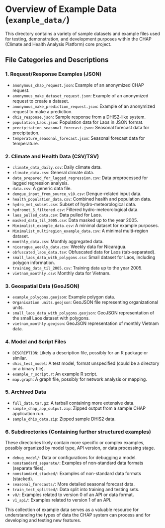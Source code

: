 # Overview of Example Data (`example_data/`)

This directory contains a variety of sample datasets and example files used for testing, demonstration, and development purposes within the CHAP (Climate and Health Analysis Platform) core project.

## File Categories and Descriptions

### 1. Request/Response Examples (JSON)

- `anonymous_chap_request.json`: Example of an anonymized CHAP request.
- `anonymous_make_dataset_request.json`: Example of an anonymized request to create a dataset.
- `anonymous_make_prediction_request.json`: Example of an anonymized request to make a prediction.
- `dhis_response.json`: Sample response from a DHIS2-like system.
- `population_Laos.json`: Population data for Laos in JSON format.
- `precipitation_seasonal_forecast.json`: Seasonal forecast data for precipitation.
- `temperature_seasonal_forecast.json`: Seasonal forecast data for temperature.

### 2. Climate and Health Data (CSV/TSV)

- `climate_data_daily.csv`: Daily climate data.
- `climate_data.csv`: General climate data.
- `data_prepared_for_lagged_regression.csv`: Data preprocessed for lagged regression analysis.
- `data.csv`: A generic data file.
- `dengue_input_from_source_v10.csv`: Dengue-related input data.
- `health_population_data.csv`: Combined health and population data.
- `hydro_met_subset.csv`: Subset of hydro-meteorological data.
- `hydromet_5_filtered.csv`: Filtered hydro-meteorological data.
- `laos_pulled_data.csv`: Data pulled for Laos.
- `masked_data_til_2005.csv`: Data masked up to the year 2005.
- `Minimalist_example_data.csv`: A minimal dataset for example purposes.
- `Minimalist_multiregion_example_data.csv`: A minimal multi-region dataset.
- `monthly_data.csv`: Monthly aggregated data.
- `nicaragua_weekly_data.csv`: Weekly data for Nicaragua.
- `obfuscated_laos_data.tsv`: Obfuscated data for Laos (tab-separated).
- `small_laos_data_with_polygons.csv`: Small dataset for Laos, including polygon information.
- `training_data_til_2005.csv`: Training data up to the year 2005.
- `vietnam_monthly.csv`: Monthly data for Vietnam.

### 3. Geospatial Data (GeoJSON)

- `example_polygons.geojson`: Example polygon data.
- `Organisation units.geojson`: GeoJSON file representing organizational units.
- `small_laos_data_with_polygons.geojson`: GeoJSON representation of the small Laos dataset with polygons.
- `vietnam_monthly.geojson`: GeoJSON representation of monthly Vietnam data.

### 4. Model and Script Files

- `DESCRIPTION`: Likely a description file, possibly for an R package or similar.
- `dhis_test_model`: A test model, format unspecified (could be a directory or a binary file).
- `example_r_script.r`: An example R script.
- `map.graph`: A graph file, possibly for network analysis or mapping.

### 5. Archived Data

- `full_data.tar.gz`: A tarball containing more extensive data.
- `sample_chap_app_output.zip`: Zipped output from a sample CHAP application run.
- `sample_dhis_data.zip`: Zipped sample DHIS2 data.

### 6. Subdirectories (Containing further structured examples)

These directories likely contain more specific or complex examples, possibly organized by model type, API version, or data processing stage.

- `debug_model/`: Data or configurations for debugging a model.
- `nonstandard_separate/`: Examples of non-standard data formats (separate files).
- `nonstandard_stacked/`: Examples of non-standard data formats (stacked).
- `seasonal_forecasts/`: More detailed seasonal forecast data.
- `train_test_splitted/`: Data split into training and testing sets.
- `v0/`: Examples related to version 0 of an API or data format.
- `v1_api/`: Examples related to version 1 of an API.

This collection of example data serves as a valuable resource for understanding the types of data the CHAP system can process and for developing and testing new features.
